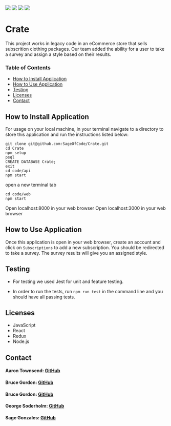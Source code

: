<!-- Shields -->
![](https://img.shields.io/badge/Redux-informational?style=flat&logo=<LOGO_NAME>&logoColor=white&color=2bbc8a)
![](https://img.shields.io/badge/React-orange)
![](https://img.shields.io/badge/Node.js-green)
![](https://img.shields.io/badge/JavaScript-blue)

# Crate

This project works in legacy code in an eCommerce store that sells subscrition clothing packages. Our team added the ability for a user to take a survey and assign a style based on their results.

### Table of Contents
  - [How to Install Application](#how-to-install-application)
  - [How to Use Application](#how-to-use-application)
  - [Testing](#testing)
  - [Licenses](#licenses)
  - [Contact](#contact)

## How to Install Application

For usage on your local machine, in your terminal navigate to a directory to store this application and run the instructions listed below:

```
git clone git@github.com:SageOfCode/Crate.git
cd Crate
npm setup
psql
CREATE DATABASE Crate;
exit
cd code/api
npm start
```
open a new terminal tab
```
cd code/web
npm start
```
Open localhost:8000 in your web browser
Open localhost:3000 in your web browser

## How to Use Application

Once this application is open in your web browser, create an account and click on `Subscriptions` to add a new subscription.
You should be redirected to take a survey. The survey results will give you an assigned style.

## Testing

* For testing we used Jest for unit and feature testing.

* In order to run the tests, run `npm run test` in the command line and you should have all passing tests.
  
## Licenses

  * JavaScript
  * React 
  * Redux
  * Node.js

## Contact

#### Aaron Townsend: [GitHub](https://github.com/atownse)
#### Bruce Gordon: [GitHub](https://github.com/bruce-gordon)
#### Bruce Gordon: [GitHub](https://github.com/Callbritton)
#### George Soderholm: [GitHub](https://github.com/GeorgieGirl24)
#### Sage Gonzales: [GitHub](https://github.com/SageOfCode)
